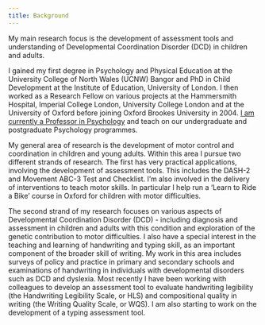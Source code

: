 ```yaml
---
title: Background
---
```


My main research focus is the development of assessment tools and understanding of Developmental Coordination Disorder (DCD) in children and adults.

I gained my first degree in Psychology and Physical Education at the University College of North Wales (UCNW) Bangor and PhD in Child Development at the Institute of Education, University of London. I then worked as a Research Fellow on various projects at the Hammersmith Hospital, Imperial College London, University College London and at the University of Oxford before joining Oxford Brookes University in 2004. [I am currently a Professor in Psychology](https://www.brookes.ac.uk/profiles/staff/anna-barnett) and teach on our undergraduate and postgraduate Psychology programmes.

My general area of research is the development of motor control and coordination in children and young adults. Within this area I pursue two different strands of research. The first has very practical applications, involving the development of assessment tools. This includes the DASH-2 and Movement ABC-3 Test and Checklist. I’m also involved in the delivery of interventions to teach motor skills. In particular I help run a ‘Learn to Ride a Bike’ course in Oxford for children with motor difficulties.

The second strand of my research focuses on various aspects of Developmental Coordination Disorder (DCD) - including diagnosis and assessment in children and adults with this condition and exploration of the genetic contribution to motor difficulties. I also have a special interest in the teaching and learning of handwriting and typing skill, as an important component of the broader skill of writing. My work in this area includes surveys of policy and practice in primary and secondary schools and examinations of handwriting in individuals with developmental disorders such as DCD and dyslexia. Most recently I have been working with colleagues to develop an assessment tool to evaluate handwriting legibility (the Handwriting Legibility Scale, or HLS) and compositional quality in writing (the Writing Quality Scale, or WQS). I am also starting to work on the development of a typing assessment tool.
